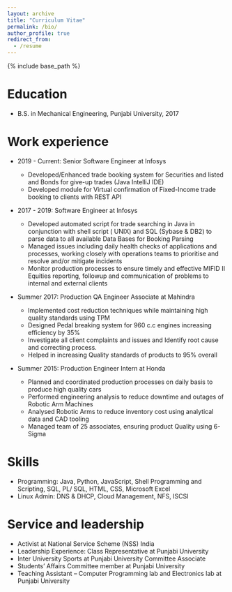 ```yaml
---
layout: archive
title: "Curriculum Vitae"
permalink: /bio/
author_profile: true
redirect_from:
  - /resume
---
```


{% include base_path %}

Education
======
* B.S. in Mechanical Engineering, Punjabi University, 2017

Work experience
======
* 2019 - Current: Senior Software Engineer at Infosys
  * Developed/Enhanced trade booking system for Securities and listed and Bonds for give-up trades (Java IntelliJ IDE)
  * Developed module for Virtual confirmation of Fixed-Income trade booking to clients with REST API

* 2017 - 2019: Software Engineer at Infosys
  * Developed automated script for trade searching in Java in conjunction with shell script ( UNIX) and SQL (Sybase & DB2) to parse data to all available Data Bases for Booking Parsing
  * Managed issues including daily health checks of applications and processes, working closely with operations teams to prioritise and resolve and/or mitigate incidents
  * Monitor production processes to ensure timely and effective MIFID II Equities reporting, followup and communication of problems to internal and external clients
  
* Summer 2017: Production QA Engineer Associate at Mahindra
  * Implemented cost reduction techniques while maintaining high quality standards using TPM
  * Designed Pedal breaking system for 960 c.c engines increasing efficiency by 35%
  * Investigate all client complaints and issues and Identify root cause and correcting process.
  * Helped in increasing Quality standards of products to 95% overall

* Summer 2015: Production Engineer Intern at Honda
  * Planned and coordinated production processes on daily basis to produce high quality cars
  * Performed engineering analysis to reduce downtime and outages of Robotic Arm Machines
  * Analysed Robotic Arms to reduce inventory cost using analytical data and CAD tooling
  * Managed team of 25 associates, ensuring product Quality using 6-Sigma
  
Skills
======
* Programming: Java, Python, JavaScript, Shell Programming and Scripting, SQL, PL/ SQL,
HTML, CSS, Microsoft Excel
* Linux Admin: DNS & DHCP, Cloud Management, NFS, ISCSI
  
Service and leadership
======
* Activist at National Service Scheme (NSS) India
* Leadership Experience: Class Representative at Punjabi University
* Inter University Sports at Punjabi University Committee Associate
* Students’ Affairs Committee member at Punjabi University
* Teaching Assistant – Computer Programming lab and Electronics lab at Punjabi University
